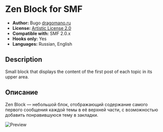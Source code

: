 # Zen Block for SMF
* **Author:** Bugo [dragomano.ru](https://dragomano.ru/mods/zen-block)
* **License:** [Artistic License 2.0](https://opensource.org/licenses/artistic-license-2.0)
* **Compatible with:** SMF 2.0.x
* **Hooks only:** Yes
* **Languages:** Russian, English

## Description
Small block that displays the content of the first post of each topic in its upper area.

## Описание
Zen Block — небольшой блок, отображающий содержание самого первого сообщения каждой темы в её верхней части, с возможностью добавить понравившуюся тему в закладки.

![Preview](https://dragomano.ru/images/1/0/9/5/9/109593e6b628ab3a8b16d877930b792d7964586a-zenblock.png)
